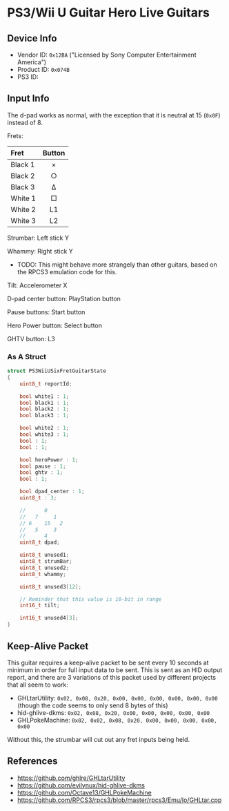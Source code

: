 # PS3/Wii U Guitar Hero Live Guitars

## Device Info

- Vendor ID: `0x12BA` ("Licensed by Sony Computer Entertainment America")
- Product ID: `0x074B`
- PS3 ID: 

## Input Info

The d-pad works as normal, with the exception that it is neutral at 15 (`0x0F`) instead of 8.

Frets:

| Fret    | Button |
| :---    | :---:  |
| Black 1 | ×      |
| Black 2 | ○      |
| Black 3 | Δ      |
| White 1 | □      |
| White 2 | L1     |
| White 3 | L2     |

Strumbar: Left stick Y

Whammy: Right stick Y

- TODO: This might behave more strangely than other guitars, based on the RPCS3 emulation code for this. 

Tilt: Accelerometer X

D-pad center button: PlayStation button

Pause buttons: Start button

Hero Power button: Select button

GHTV button: L3

### As A Struct

```c
struct PS3WiiUSixFretGuitarState
{
    uint8_t reportId;

    bool white1 : 1;
    bool black1 : 1;
    bool black2 : 1;
    bool black3 : 1;

    bool white2 : 1;
    bool white3 : 1;
    bool : 1;
    bool : 1;

    bool heroPower : 1;
    bool pause : 1;
    bool ghtv : 1;
    bool : 1;

    bool dpad_center : 1;
    uint8_t : 3;

    //      0
    //   7     1
    // 6    15   2
    //   5     3
    //      4
    uint8_t dpad;

    uint8_t unused1;
    uint8_t strumBar;
    uint8_t unused2;
    uint8_t whammy;

    uint8_t unused3[12];

    // Reminder that this value is 10-bit in range
    int16_t tilt;

    int16_t unused4[3];
}
```

## Keep-Alive Packet

This guitar requires a keep-alive packet to be sent every 10 seconds at minimum in order for full input data to be sent. This is sent as an HID output report, and there are 3 variations of this packet used by different projects that all seem to work:

- GHLtarUtility: `0x02, 0x08, 0x20, 0x00, 0x00, 0x00, 0x00, 0x00, 0x00` (though the code seems to only send 8 bytes of this)
- hid-ghlive-dkms: `0x02, 0x08, 0x20, 0x00, 0x00, 0x00, 0x00, 0x00`
- GHLPokeMachine: `0x02, 0x02, 0x08, 0x20, 0x00, 0x00, 0x00, 0x00, 0x00`

Without this, the strumbar will cut out any fret inputs being held.

## References

- https://github.com/ghlre/GHLtarUtility
- https://github.com/evilynux/hid-ghlive-dkms
- https://github.com/Octave13/GHLPokeMachine
- https://github.com/RPCS3/rpcs3/blob/master/rpcs3/Emu/Io/GHLtar.cpp
